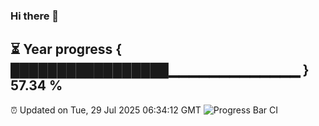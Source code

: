 ### Hi there 👋
⏳ Year progress { █████████████████▁▁▁▁▁▁▁▁▁▁▁▁▁ } 57.34 %
---
⏰ Updated on Tue, 29 Jul 2025 06:34:12 GMT
![Progress Bar CI](https://github.com/liununu/liununu/workflows/Progress%20Bar%20CI/badge.svg)
